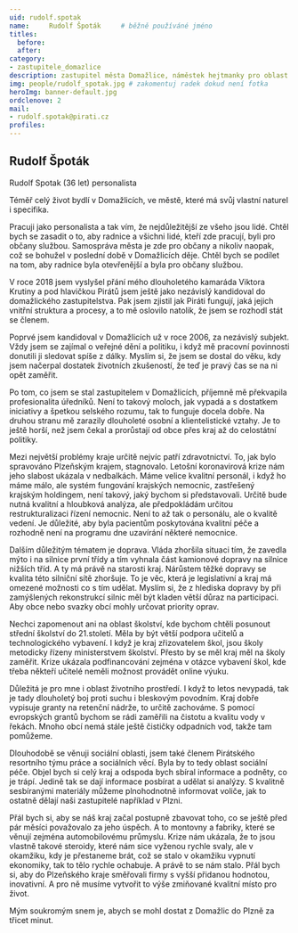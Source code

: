 ```yaml
---
uid: rudolf.spotak
name:     Rudolf Špoták  	# běžně používáné jméno
titles:
  before: 
  after:
category:
- zastupitele_domazlice
description: zastupitel města Domažlice, náměstek hejtmanky pro oblast sociálních věcí
img: people/rudolf_spotak.jpg # zakomentuj radek dokud není fotka
heroImg: banner-default.jpg
ordclenove: 2
mail:
- rudolf.spotak@pirati.cz
profiles:
---
```


## Rudolf Špoták

Rudolf Spotak (36 let) personalista 

Téměř celý život bydlí v Domažlicích, ve městě, které má svůj vlastní naturel i specifika. 

Pracuji jako personalista a tak vím, že nejdůležitější ze všeho jsou lidé. Chtěl bych se zasadit o to, aby radnice a všichni lidé, kteří zde pracují, byli pro občany službou. Samospráva města je zde pro občany a nikoliv naopak, což se bohužel v poslední době v Domažlicích děje. Chtěl bych se podílet na tom, aby radnice byla otevřenější a byla pro občany službou.

V roce 2018 jsem vyslyšel přání mého dlouholetého kamaráda Viktora Krutiny a pod hlavičkou Pirátů jsem ještě jako nezávislý kandidoval do domažlického zastupitelstva. Pak jsem zjistil jak Piráti fungují, jaká jejich vnitřní struktura a procesy, a to mě oslovilo natolik,
že jsem se rozhodl stát se členem.

Poprvé jsem kandidoval v Domažlicích už v roce 2006, za nezávislý subjekt. Vždy jsem se zajímal o veřejné dění a politiku, i když mě pracovní povinnosti donutili ji sledovat spíše
z dálky. Myslím si, že jsem se dostal do věku, kdy jsem načerpal dostatek životních zkušeností, že teď je pravý čas se na ni opět zaměřit.

Po tom, co jsem se stal zastupitelem v Domažlicích, příjemně mě překvapila profesionalita
úředníků. Není to takový moloch, jak vypadá a s dostatkem iniciativy a špetkou selského rozumu, tak to funguje docela dobře. Na druhou stranu mě zarazily dlouholeté osobní a klientelistické vztahy. Je to ještě horší, než jsem čekal a prorůstají od obce přes kraj až
do celostátní politiky.

Mezi největší problémy kraje určitě nejvíc patří zdravotnictví. To, jak bylo spravováno Plzeňským krajem, stagnovalo. Letošní koronavirová krize nám jeho slabost ukázala v nedbalkách. Máme velice kvalitní personál, i když ho máme málo, ale systém fungování
krajských nemocnic, zastřešený krajským holdingem, není takový, jaký bychom si představovali.
Určitě bude nutná kvalitní a hloubková analýza, ale předpokládám určitou restrukturalizaci řízení nemocnic. Není to až tak o personálu, ale o kvalitě vedení. Je důležité, aby byla pacientům poskytována kvalitní péče a rozhodně není na programu dne uzavírání některé
nemocnice.

Dalším důležitým tématem je doprava. Vláda zhoršila situaci tím, že zavedla mýto i na silnice první třídy a tím vyhnala část kamionové dopravy na silnice nižších tříd. A ty má právě na starosti kraj. Nárůstem těžké dopravy se kvalita této silniční sítě zhoršuje. To
je věc, která je legislativní a kraj má omezené možnosti co s tím udělat. Myslím si, že z hlediska dopravy by při zamýšlených rekonstrukcí silnic měl být kladen větší důraz na participaci. Aby obce nebo svazky obcí mohly určovat priority oprav.

Nechci zapomenout ani na oblast školství, kde bychom chtěli posunout střední školství do 21.století. Měla by být větší podpora učitelů a technologického vybavení. I když je kraj zřizovatelem škol, jsou školy metodicky řízeny ministerstvem školství. Přesto by se měl kraj měl na školy zaměřit. Krize ukázala podfinancování zejména v otázce vybavení škol, kde třeba někteří učitelé neměli možnost provádět online výuku.

Důležitá je pro mne i oblast životního prostředí. I když to letos nevypadá, tak je tady dlouholetý boj proti suchu i bleskovým povodním. Kraj dobře vypisuje granty na retenční nádrže, to určitě zachováme. S pomocí evropských grantů bychom se rádi zaměřili
na čistotu a kvalitu vody v řekách. Mnoho obcí nemá stále ještě čističky odpadních vod, takže tam pomůžeme.

Dlouhodobě se věnuji sociální oblasti, jsem také členem Pirátského resortního týmu práce a sociálních věcí. Byla by to tedy oblast sociální péče. Objel bych si celý kraj a odspoda bych sbíral informace a podněty, co je trápí. Jedině tak se dají informace posbírat a udělat si
analýzy. S kvalitně sesbíranými materiály můžeme plnohodnotně informovat voliče, jak to ostatně dělají naši zastupitelé například v Plzni.

Přál bych si, aby se náš kraj začal postupně zbavovat toho, co se ještě před pár měsíci považovalo za jeho úspěch. A to montovny a fabriky, které se věnují zejména automobilovému průmyslu. Krize nám ukázala, že to jsou vlastně takové steroidy, které nám sice vyženou rychle svaly, ale v okamžiku, kdy je přestaneme brát, což se stalo v okamžiku
vypnutí ekonomiky, tak to tělo rychle ochabuje. A právě to se nám stalo. Přál bych si, aby do Plzeňského kraje směřovali firmy s vyšší přidanou hodnotou, inovativní. A pro ně musíme vytvořit to výše zmiňované kvalitní místo pro život.

Mým soukromým snem je, abych se mohl dostat z Domažlic do Plzně za třicet minut.

